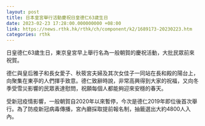 ```yaml
---
layout: post
title: 日本皇宮舉行活動慶祝日皇德仁63歲生日
date: 2023-02-23 17:28:00.000000000 +08:00
link: https://news.rthk.hk/rthk/ch/component/k2/1689173-20230223.htm
categories: rthk
---
```


日皇德仁63歲生日，東京皇宮早上舉行名為一般朝賀的慶祝活動，大批民眾前來祝賀。

德仁與皇后雅子和長女愛子、秋筱宮夫婦及其次女佳子一同站在長和殿的陽台上，向聚集在東亭的人們揮手致意。德仁致辭時說，非常高興得到大家的祝福，又向冬季受雪災影響的民眾表達慰問，祝願每個人都能夠迎來安穩的春天。

受新冠疫情影響，一般朝賀自2020年以來暫停，今次是德仁2019年即位後首次舉行。為了防疫新冠病毒傳播，宮內廳採取提前報名制，抽籤選出大約4800人入內。
